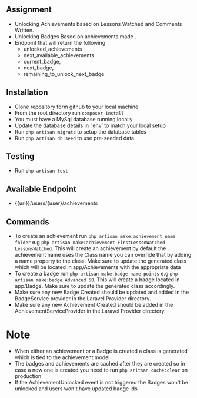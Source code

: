 ## Assignment


- Unlocking Achievements based on Lessons Watched and Comments Written.
- Unlocking Badges Based on achievements made .
- Endpoint that will return the following
    - unlocked_achievements
    - next_available_achievements
    - current_badge,
    - next_badge,
    - remaining_to_unlock_next_badge

## Installation

- Clone repository form github to your local machine
- From the root directory run `composer install`
- You must have a MySql database running locally
- Update the database details in ‘.env’ to match your local setup
- Run `php artisan migrate` to setup the database tables
- Run `php artisan db:seed` to use pre-seeded data

## Testing

- Run `php artisan test`

## Available Endpoint

- {{url}}/users/{user}/achievements

## Commands

- To create an achievement run `php artisan make:achievement name folder` e.g 
   `php artisan make:achievement FirstLessonWatched LessonsWatched`. This will create an achievement 
   by default the achievement name uses the Class name you can override that by adding a name property to 
   the class. Make sure to update the generated class which will be located in app/Achievements with the appropriate data
- To create a badge run `php artisan make:badge name points` e.g `php artisan make:badge Advanced 50`. This will create
    a badge located in app/Badge. Make sure to update the generated class accordingly.
- Make sure any new Badge Created should be updated and added in the BadgeService provider in the Laravel Provider directory.
- Make sure any new Achievement Created should be added in the AchievementServiceProvider in the Laravel Provider directory.
# Note

- When either an achievement or a Badge is created a class is generated which is tied to the achievement model
- The badges and achievements are cached after they are created so in case a new one is created you need to run
  `php aritsan cache:clear` on production
- If the AchievementUnlocked event is not triggered the Badges won't be unlocked and users won't have updated badge ids
